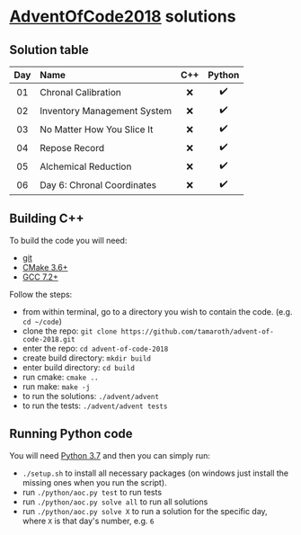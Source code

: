 # [AdventOfCode2018](http://adventofcode.com/2018/) solutions

## Solution table

| Day | Name                                                                    | C++ | Python |
|:---:|:------------------------------------------------------------------------|:------:|:------:|
| 01  |  Chronal Calibration | :x: | :heavy_check_mark: |
| 02  |  Inventory Management System | :x: | :heavy_check_mark: |
| 03  |  No Matter How You Slice It | :x: | :heavy_check_mark: |
| 04  |  Repose Record | :x: | :heavy_check_mark: |
| 05  |  Alchemical Reduction | :x: | :heavy_check_mark: |
| 06 | Day 6: Chronal Coordinates | :x: | :heavy_check_mark: |

## Building C++
To build the code you will need:
 * [git](https://git-scm.com)
 * [CMake 3.6+](https://cmake.org)
 * [GCC 7.2+](https://gcc.gnu.org/gcc-7/)

Follow the steps:
 * from within terminal, go to a directory you wish to contain the code. (e.g. `cd ~/code`)
 * clone the repo: `git clone https://github.com/tamaroth/advent-of-code-2018.git`
 * enter the repo: `cd advent-of-code-2018`
 * create build directory: `mkdir build`
 * enter build directory: `cd build`
 * run cmake: `cmake ..`
 * run make: `make -j`
 * to run the solutions: `./advent/advent`
 * to run the tests: `./advent/advent tests`

## Running Python code

You will need [Python 3.7](https://www.python.org/downloads/release/python-370/) and then you can simply run:

 * `./setup.sh` to install all necessary packages (on windows just install the missing ones when you run the script).
 * run `./python/aoc.py test` to run tests
 * run `./python/aoc.py solve all` to run all solutions
 * run `./python/aoc.py solve X` to run a solution for the specific day, where `X` is that day's number, e.g. `6`
